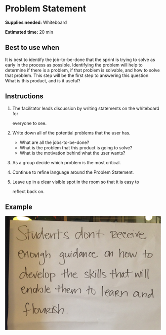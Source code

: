 # Problem Statement

**Supplies needed:** Whiteboard

**Estimated time:** 20 min

## Best to use when

It is best to identify the job-to-be-done that the sprint is trying to solve as early in the process as possible. Identifying the problem will help to determine if there is a problem, if that problem is solvable, and how to solve that problem. This step will be the first step to answering this question: What is this product, and is it useful?

## Instructions

1. The facilitator leads discussion by writing statements on the whiteboard for

   everyone to see.

2. Write down all of the potential problems that the user has.
   * What are all the jobs-to-be-done?
   * What is the problem that this product is going to solve?
   * What is the motivation behind what the user wants?
3. As a group decide which problem is the most critical.
4. Continue to refine language around the Problem Statement.
5. Leave up in a clear visible spot in the room so that it is easy to

    reflect back on.

## Example

![Problem Statement](../../.gitbook/assets/problem-statement.jpg)

